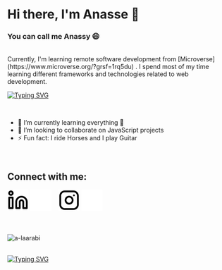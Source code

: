 # Hi there, I'm Anasse 👋
### You can call me Anassy 😄

<br />
Currently, I'm learning remote software development from [Microverse](https://www.microverse.org/?grsf=1rq5du) . I spend most of my time learning different frameworks and technologies related to web development.
<br />

[![Typing SVG](https://readme-typing-svg.herokuapp.com?size=35&duration=4500&color=975BF7&center=true&vCenter=true&width=1000&lines=Welcome+to+my+profile!%F0%9F%A4%97)](https://git.io/typing-svg)

<br />

- 🌱 I’m currently learning everything 🤣
- 👯 I’m looking to collaborate on JavaScript projects
- ⚡ Fun fact: I ride Horses and I play Guitar 
<br />

## Connect with me:

[![website](./img/linkedin-light.svg)](https://www.linkedin.com/in/anasse-laarabi-96518616b/#gh-light-mode-only)
[![website](./img/linkedin-dark.svg)](https://www.linkedin.com/in/anasse-laarabi-96518616b/#gh-dark-mode-only)
&nbsp;&nbsp;
[![website](./img/instagram-light.svg)](https://www.instagram.com/anas_laarabi/#gh-light-mode-only)
[![website](./img/instagram-dark.svg)](https://www.instagram.com/anas_laarabi/#gh-dark-mode-only)

<br />
<br />

<img align="center" src="https://github-readme-stats.vercel.app/api?username=a-laarabi&amp;show_icons=true&amp;title_color=fff&amp;icon_color=79ff97&amp;text_color=9f9f9f&amp;bg_color=003559&amp;count_private=true" alt="a-laarabi" />

<br />
<br />

[![Typing SVG](https://readme-typing-svg.herokuapp.com?size=35&duration=4500&color=975BF7&center=true&vCenter=true&width=1000&lines=Nice+to+meet+you!%F0%9F%98%84)](https://git.io/typing-svg)

